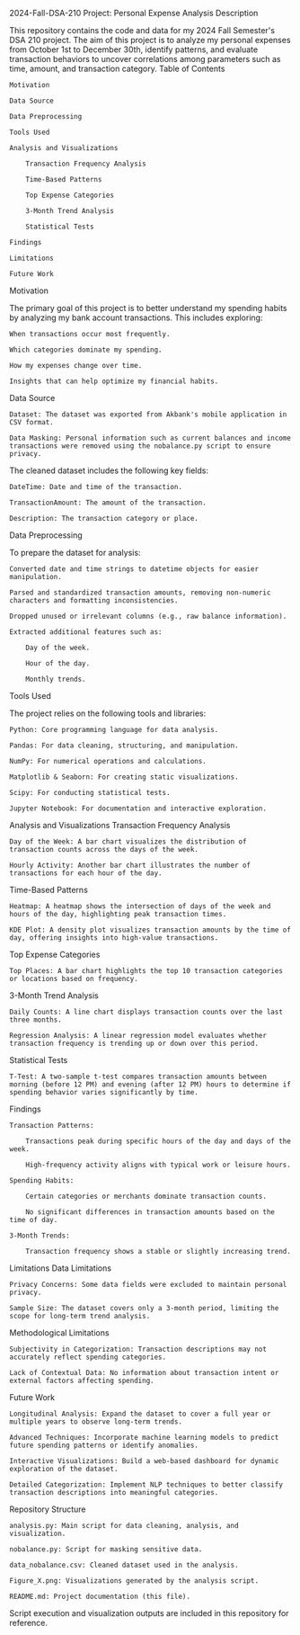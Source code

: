 2024-Fall-DSA-210 Project: Personal Expense Analysis
Description

This repository contains the code and data for my 2024 Fall Semester's DSA 210 project. The aim of this project is to analyze my personal expenses from October 1st to December 30th, identify patterns, and evaluate transaction behaviors to uncover correlations among parameters such as time, amount, and transaction category.
Table of Contents

    Motivation

    Data Source

    Data Preprocessing

    Tools Used

    Analysis and Visualizations

        Transaction Frequency Analysis

        Time-Based Patterns

        Top Expense Categories

        3-Month Trend Analysis

        Statistical Tests

    Findings

    Limitations

    Future Work

Motivation

The primary goal of this project is to better understand my spending habits by analyzing my bank account transactions. This includes exploring:

    When transactions occur most frequently.

    Which categories dominate my spending.

    How my expenses change over time.

    Insights that can help optimize my financial habits.

Data Source

    Dataset: The dataset was exported from Akbank's mobile application in CSV format.

    Data Masking: Personal information such as current balances and income transactions were removed using the nobalance.py script to ensure privacy.

The cleaned dataset includes the following key fields:

    DateTime: Date and time of the transaction.

    TransactionAmount: The amount of the transaction.

    Description: The transaction category or place.

Data Preprocessing

To prepare the dataset for analysis:

    Converted date and time strings to datetime objects for easier manipulation.

    Parsed and standardized transaction amounts, removing non-numeric characters and formatting inconsistencies.

    Dropped unused or irrelevant columns (e.g., raw balance information).

    Extracted additional features such as:

        Day of the week.

        Hour of the day.

        Monthly trends.

Tools Used

The project relies on the following tools and libraries:

    Python: Core programming language for data analysis.

    Pandas: For data cleaning, structuring, and manipulation.

    NumPy: For numerical operations and calculations.

    Matplotlib & Seaborn: For creating static visualizations.

    Scipy: For conducting statistical tests.

    Jupyter Notebook: For documentation and interactive exploration.

Analysis and Visualizations
Transaction Frequency Analysis

    Day of the Week: A bar chart visualizes the distribution of transaction counts across the days of the week.

    Hourly Activity: Another bar chart illustrates the number of transactions for each hour of the day.

Time-Based Patterns

    Heatmap: A heatmap shows the intersection of days of the week and hours of the day, highlighting peak transaction times.

    KDE Plot: A density plot visualizes transaction amounts by the time of day, offering insights into high-value transactions.

Top Expense Categories

    Top Places: A bar chart highlights the top 10 transaction categories or locations based on frequency.

3-Month Trend Analysis

    Daily Counts: A line chart displays transaction counts over the last three months.

    Regression Analysis: A linear regression model evaluates whether transaction frequency is trending up or down over this period.

Statistical Tests

    T-Test: A two-sample t-test compares transaction amounts between morning (before 12 PM) and evening (after 12 PM) hours to determine if spending behavior varies significantly by time.

Findings

    Transaction Patterns:

        Transactions peak during specific hours of the day and days of the week.

        High-frequency activity aligns with typical work or leisure hours.

    Spending Habits:

        Certain categories or merchants dominate transaction counts.

        No significant differences in transaction amounts based on the time of day.

    3-Month Trends:

        Transaction frequency shows a stable or slightly increasing trend.

Limitations
Data Limitations

    Privacy Concerns: Some data fields were excluded to maintain personal privacy.

    Sample Size: The dataset covers only a 3-month period, limiting the scope for long-term trend analysis.

Methodological Limitations

    Subjectivity in Categorization: Transaction descriptions may not accurately reflect spending categories.

    Lack of Contextual Data: No information about transaction intent or external factors affecting spending.

Future Work

    Longitudinal Analysis: Expand the dataset to cover a full year or multiple years to observe long-term trends.

    Advanced Techniques: Incorporate machine learning models to predict future spending patterns or identify anomalies.

    Interactive Visualizations: Build a web-based dashboard for dynamic exploration of the dataset.

    Detailed Categorization: Implement NLP techniques to better classify transaction descriptions into meaningful categories.

Repository Structure

    analysis.py: Main script for data cleaning, analysis, and visualization.

    nobalance.py: Script for masking sensitive data.

    data_nobalance.csv: Cleaned dataset used in the analysis.

    Figure_X.png: Visualizations generated by the analysis script.

    README.md: Project documentation (this file).

Script execution and visualization outputs are included in this repository for reference.
